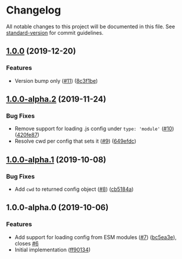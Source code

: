 # Changelog

All notable changes to this project will be documented in this file. See [standard-version](https://github.com/conventional-changelog/standard-version) for commit guidelines.

## [1.0.0](https://github.com/istanbuljs/load-nyc-config/compare/v1.0.0-alpha.2...v1.0.0) (2019-12-20)


### Features

* Version bump only ([#11](https://github.com/istanbuljs/load-nyc-config/issues/11)) ([8c3f1be](https://github.com/istanbuljs/load-nyc-config/commit/8c3f1be8d4d30161088a79878c02210db4c2fbfb))

## [1.0.0-alpha.2](https://github.com/istanbuljs/load-nyc-config/compare/v1.0.0-alpha.1...v1.0.0-alpha.2) (2019-11-24)


### Bug Fixes

* Remove support for loading .js config under `type: 'module'` ([#10](https://github.com/istanbuljs/load-nyc-config/issues/10)) ([420fe87](https://github.com/istanbuljs/load-nyc-config/commit/420fe87da7dde3e9d98ef07f0a8a03d2b4d1dcb1))
* Resolve cwd per config that sets it ([#9](https://github.com/istanbuljs/load-nyc-config/issues/9)) ([649efdc](https://github.com/istanbuljs/load-nyc-config/commit/649efdcda405c476764eebcf15af5da542fb21e1))

## [1.0.0-alpha.1](https://github.com/istanbuljs/load-nyc-config/compare/v1.0.0-alpha.0...v1.0.0-alpha.1) (2019-10-08)


### Bug Fixes

* Add `cwd` to returned config object ([#8](https://github.com/istanbuljs/load-nyc-config/issues/8)) ([cb5184a](https://github.com/istanbuljs/load-nyc-config/commit/cb5184a))

## 1.0.0-alpha.0 (2019-10-06)


### Features

* Add support for loading config from ESM modules ([#7](https://github.com/istanbuljs/load-nyc-config/issues/7)) ([bc5ea3e](https://github.com/istanbuljs/load-nyc-config/commit/bc5ea3e)), closes [#6](https://github.com/istanbuljs/load-nyc-config/issues/6)
* Initial implementation ([ff90134](https://github.com/istanbuljs/load-nyc-config/commit/ff90134))
